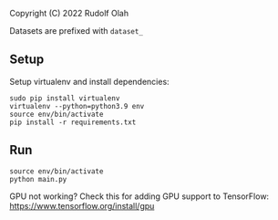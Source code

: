 Copyright (C) 2022 Rudolf Olah

Datasets are prefixed with `dataset_`

## Setup

Setup virtualenv and install dependencies:

```shell
sudo pip install virtualenv
virtualenv --python=python3.9 env
source env/bin/activate
pip install -r requirements.txt
```

## Run

```shell
source env/bin/activate
python main.py
```

GPU not working? Check this for adding GPU support to TensorFlow: https://www.tensorflow.org/install/gpu
